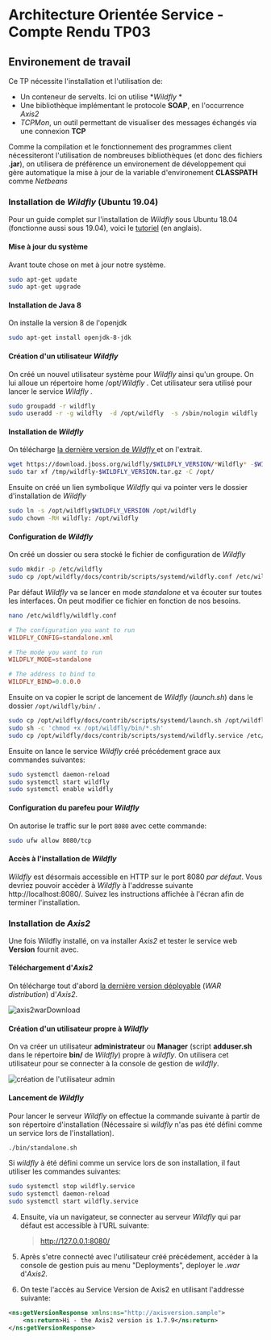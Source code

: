# Architecture Orientée Service - Compte Rendu TP03

## Environement de travail

Ce TP nécessite l'installation et l'utilisation de:

- Un conteneur de servelts. Ici on utilise **Wildfly* *
- Une bibliothèque implémentant le protocole **SOAP**, en l'occurrence *Axis2*
- *TCPMon*, un outil permettant de visualiser des messages échangés via une connexion **TCP**
  
Comme la compilation et le fonctionnement des programmes client nécessiteront l'utilisation de nombreuses bibliothèques (et donc des fichiers **.jar**), on utilisera de préférence un environement de développement qui gère automatique la mise à jour de la variable d'environement **CLASSPATH** comme *Netbeans*

<!-- TODO: 
    - donner la valeur par défaut de openjdk8
    - modifier cette section si on utilise une image docker
    - afficher la liste des commandes utilisée et référencer le lien utilisé pour installer *Wildfly* 
 -->

### Installation de *Wildfly* (Ubuntu 19.04)

Pour un guide complet sur l'installation de *Wildfly*  sous Ubuntu 18.04 (fonctionne aussi sous 19.04), voici le [tutoriel](https://idroot.us/install-Wildfly-ubuntu-18-04-lts/) (en anglais).

#### Mise à jour du système

Avant toute chose on met à jour notre système.

```bash
sudo apt-get update
sudo apt-get upgrade
```

#### Installation de Java 8

On installe la version 8 de l'openjdk

```bash
sudo apt-get install openjdk-8-jdk
```

#### Création d'un utilisateur *Wildfly* 

On créé un nouvel utilisateur système pour *Wildfly*  ainsi qu'un groupe. On lui alloue un répertoire home /opt/*Wildfly* . Cet utilisateur sera utilisé pour lancer le service *Wildfly* .

```bash
sudo groupadd -r wildfly 
sudo useradd -r -g wildfly  -d /opt/wildfly  -s /sbin/nologin wildfly 
```

#### Installation de *Wildfly*

On télécharge [la dernière version de *Wildfly* ](http://wildfly.org/downloads/) et on l'extrait.

```bash
wget https://download.jboss.org/wildfly/$WILDFLY_VERSION/*Wildfly* -$WILDFLY_VERSION.tar.gz -P /tmp
sudo tar xf /tmp/wildfly-$WILDFLY_VERSION.tar.gz -C /opt/
```

Ensuite on créé un lien symbolique *Wildfly*  qui va pointer vers le dossier d'installation de *Wildfly* 

```bash
sudo ln -s /opt/wildfly$WILDFLY_VERSION /opt/wildfly 
sudo chown -RH wildfly: /opt/wildfly 
```

#### Configuration de *Wildfly* 

On créé un dossier ou sera stocké le fichier de configuration de *Wildfly* 

```bash
sudo mkdir -p /etc/wildfly 
sudo cp /opt/wildfly/docs/contrib/scripts/systemd/wildfly.conf /etc/wildfly/
```

Par défaut *Wildfly*  va se lancer en mode *standalone* et va écouter sur toutes les interfaces. On peut modifier ce fichier en fonction de nos besoins.

```bash
nano /etc/wildfly/wildfly.conf
```

```conf
# The configuration you want to run
WILDFLY_CONFIG=standalone.xml

# The mode you want to run
WILDFLY_MODE=standalone

# The address to bind to
WILDFLY_BIND=0.0.0.0
```

Ensuite on va copier le script de lancement de *Wildfly*  (*launch.sh*) dans le dossier `/opt/wildfly/bin/` .

```bash
sudo cp /opt/wildfly/docs/contrib/scripts/systemd/launch.sh /opt/wildfly/bin/
sudo sh -c 'chmod +x /opt/wildfly/bin/*.sh'
sudo cp /opt/wildfly/docs/contrib/scripts/systemd/wildfly.service /etc/systemd/system/
```

Ensuite on lance le service *Wildfly*  créé précédement grace aux commandes suivantes:

```bash
sudo systemctl daemon-reload
sudo systemctl start wildfly 
sudo systemctl enable wildfly 
```

#### Configuration du parefeu pour *Wildfly* 

On autorise le traffic sur le port `8080` avec cette commande:

```bash
sudo ufw allow 8080/tcp
```

#### Accès à l'installation de *Wildfly* 

*Wildfly*  est désormais accessible en HTTP sur le port 8080 *par défaut*. Vous devriez pouvoir accèder à *Wildfly*  à l'addresse suivante http://localhost:8080/. Suivez les instructions affichée à l'écran afin de terminer l'installation.

### Installation de *Axis2*

Une fois Wildfly installé, on va installer *Axis2* et tester le service web **Version** fournit avec.

#### Téléchargement d'*Axis2*

On télécharge tout d'abord [la dernière version déployable](https://axis.apache.org/axis2/java/core/download.html) (*WAR distribution*) d'*Axis2*.

![axis2warDownload](../AOS-TP03/img/axis2download.png)

#### Création d'un utilisateur propre à *Wildfly*

On va créer un utilisateur **administrateur** ou **Manager** (script **adduser.sh** dans le répertoire **bin/** de *Wildfly*) propre à *wildfly*. On utilisera cet utilisateur pour se connecter à la console de gestion de *wildfly*.

![création de l'utilisateur admin](https://link)

#### Lancement de *Wildfly*

Pour lancer le serveur *Wildfly* on effectue la commande suivante à partir de son répertoire d'installation (Nécessaire si *wildfly* n'as pas été défini comme un service lors de l'installation).
   
```bash
./bin/standalone.sh
```

Si *wildfly* à été défini comme un service lors de son installation, il faut utiliser les commandes suivantes:

```bash
sudo systemctl stop wildfly.service
sudo systemctl daemon-reload
sudo systemctl start wildfly.service
```

4. Ensuite, via un navigateur, se connecter au serveur *Wildfly* qui par défaut est accessible à l'URL suivante:
   > http://127.0.0.1:8080/

5. Après s'etre connecté avec l'utilisateur créé précédement, accéder à la console de gestion puis au menu "Deployments", deployer le *.war* d'*Axis2*.

1. On teste l'accès au Service Version de Axis2 en utilisant l'addresse suivante: 

```xml
<ns:getVersionResponse xmlns:ns="http://axisversion.sample">
    <ns:return>Hi - the Axis2 version is 1.7.9</ns:return>
</ns:getVersionResponse>
```